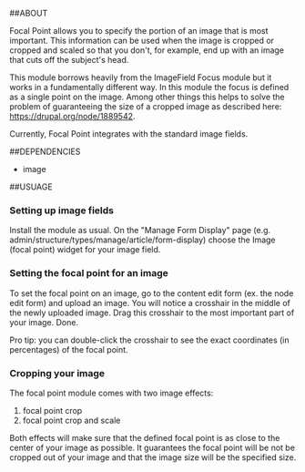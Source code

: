 ##ABOUT

Focal Point allows you to specify the portion of an image that is most
important. This information can be used when the image is cropped or cropped and
scaled so that you don't, for example, end up with an image that cuts off the
subject's head.

This module borrows heavily from the ImageField Focus module but it works in a
fundamentally different way. In this module the focus is defined as a single
point on the image. Among other things this helps to solve the problem of
guaranteeing the size of a cropped image as described here:
https://drupal.org/node/1889542.

Currently, Focal Point integrates with the standard image fields.

##DEPENDENCIES

- image

##USUAGE

### Setting up image fields

Install the module as usual. On the "Manage Form Display" page (e.g.
admin/structure/types/manage/article/form-display) choose the Image (focal
point) widget for your image field.

### Setting the focal point for an image

To set the focal point on an image, go to the content edit form (ex. the node
edit form) and upload an image. You will notice a crosshair in the middle of the
newly uploaded image. Drag this crosshair to the most important part of your
image. Done.

Pro tip: you can double-click the crosshair to see the exact coordinates (in
percentages) of the focal point.

### Cropping your image
The focal point module comes with two image effects:

1. focal point crop
2. focal point crop and scale

Both effects will make sure that the defined focal point is as close to the
center of your image as possible. It guarantees the focal point will be not be
cropped out of your image and that the image size will be the specified size.
